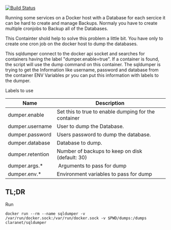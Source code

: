 
[![Build Status](https://travis-ci.org/claranet/sqldumper.svg?branch=master)](https://travis-ci.org/claranet/sqldumper)

Running some services on a Docker host with a Database for each sercice it can be hard to create and manage Backups. Normaly you have to create multiple cronjobs to Backup all of the Databases.

This Containter shold help to solve this problem a little bit. You have only to create one cron job on the docker host to dump the databases.

This sqldumper connect to the docker api socket and searches for containers having the label "dumper.enable=true". If a container is found, the script will use the dump command on this container. The sqldumper is trying to get the Information like username, password and database from the container ENV Variables pr you can put this information with labels to the dumper.

Labels to use

| Name            | Description |
|-----------------|------------|
| dumper.enable   | Set this to true to enable dumping for the container |
| dumper.username | User to dump the Database. |
| dumper.password | Users password to dump the database. |
| dumper.database | Database to dump. |
| dumper.retention | Number of backups to keep on disk (default: 30) |
| dumper.args.*    | Arguments to pass for dump |
| dumper.env.*     | Environment variables to pass for dump |

TL;DR
-----

Run

    docker run --rm --name sqldumper -v /var/run/docker.sock:/var/run/docker.sock -v $PWD/dumps:/dumps claranet/sqldumper
    